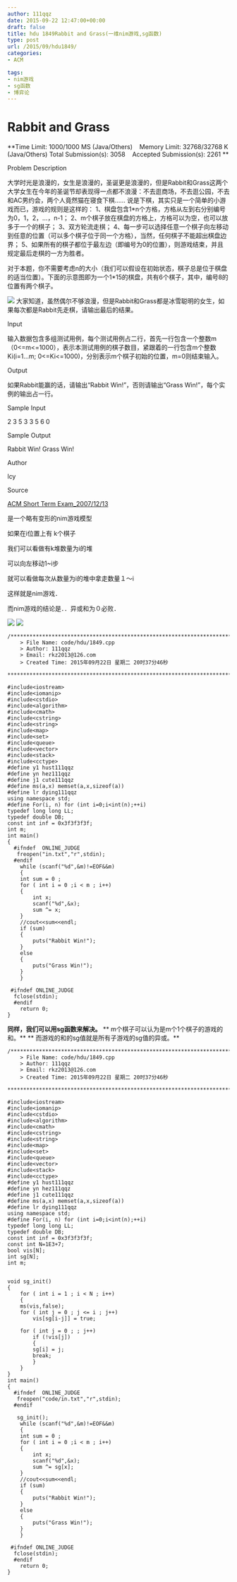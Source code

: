```yaml
---
author: 111qqz
date: 2015-09-22 12:47:00+00:00
draft: false
title: hdu 1849Rabbit and Grass(一维nim游戏,sg函数)
type: post
url: /2015/09/hdu1849/
categories:
- ACM

tags:
- nim游戏
- sg函数
- 博弈论
---
```


# Rabbit and Grass


**Time Limit: 1000/1000 MS (Java/Others)    Memory Limit: 32768/32768 K (Java/Others)
Total Submission(s): 3058    Accepted Submission(s): 2261
**


Problem Description






大学时光是浪漫的，女生是浪漫的，圣诞更是浪漫的，但是Rabbit和Grass这两个大学女生在今年的圣诞节却表现得一点都不浪漫：不去逛商场，不去逛公园，不去和AC男约会，两个人竟然猫在寝食下棋……
说是下棋，其实只是一个简单的小游戏而已，游戏的规则是这样的：
1、棋盘包含1*n个方格，方格从左到右分别编号为0，1，2，…，n-1；
2、m个棋子放在棋盘的方格上，方格可以为空，也可以放多于一个的棋子；
3、双方轮流走棋；
4、每一步可以选择任意一个棋子向左移动到任意的位置（可以多个棋子位于同一个方格），当然，任何棋子不能超出棋盘边界；
5、如果所有的棋子都位于最左边（即编号为0的位置），则游戏结束，并且规定最后走棋的一方为胜者。

对于本题，你不需要考虑n的大小（我们可以假设在初始状态，棋子总是位于棋盘的适当位置）。下面的示意图即为一个1*15的棋盘，共有6个棋子，其中，编号8的位置有两个棋子。

![](https://111qqz.com/wp-content/uploads/2015/11/C101-1004-1.jpg)
大家知道，虽然偶尔不够浪漫，但是Rabbit和Grass都是冰雪聪明的女生，如果每次都是Rabbit先走棋，请输出最后的结果。










Input




输入数据包含多组测试用例，每个测试用例占二行，首先一行包含一个整数m（0<=m<=1000），表示本测试用例的棋子数目，紧跟着的一行包含m个整数Ki(i=1…m; 0<=Ki<=1000)，分别表示m个棋子初始的位置，m=0则结束输入。








Output




如果Rabbit能赢的话，请输出“Rabbit Win!”，否则请输出“Grass Win!”，每个实例的输出占一行。








Sample Input







2
3 5
3
3 5 6
0











Sample Output







Rabbit Win!
Grass Win!











Author




lcy








Source




[ACM Short Term Exam_2007/12/13](http://acm.hdu.edu.cn/search.php?field=problem&key=ACM+Short+Term+Exam_20071213&source=1&searchmode=source)







是一个略有变形的nim游戏模型




如果在i位置上有 k个棋子




我们可以看做有k堆数量为i的堆




可以向左移动1~i步




就可以看做每次从数量为i的堆中拿走数量１～i




这样就是nim游戏．




而nim游戏的结论是．．异或和为０必败．









![](https://111qqz.com/wp-content/uploads/2015/11/ContractedBlock69.gif)
![](https://111qqz.com/wp-content/uploads/2015/11/ExpandedBlockStart70.gif)


    
    /*************************************************************************
    	> File Name: code/hdu/1849.cpp
    	> Author: 111qqz
    	> Email: rkz2013@126.com 
    	> Created Time: 2015年09月22日 星期二 20时37分46秒
     ************************************************************************/
    
    #include<iostream>
    #include<iomanip>
    #include<cstdio>
    #include<algorithm>
    #include<cmath>
    #include<cstring>
    #include<string>
    #include<map>
    #include<set>
    #include<queue>
    #include<vector>
    #include<stack>
    #include<cctype>
    #define y1 hust111qqz
    #define yn hez111qqz
    #define j1 cute111qqz
    #define ms(a,x) memset(a,x,sizeof(a))
    #define lr dying111qqz
    using namespace std;
    #define For(i, n) for (int i=0;i<int(n);++i)  
    typedef long long LL;
    typedef double DB;
    const int inf = 0x3f3f3f3f;
    int m;
    int main()
    {
      #ifndef  ONLINE_JUDGE 
       freopen("in.txt","r",stdin);
      #endif
        while (scanf("%d",&m)!=EOF&&m)
        {
    	int sum = 0 ;
    	for ( int i = 0 ;i < m ; i++)
    	{
    	    int x;
    	    scanf("%d",&x);
    	    sum ^= x;
    	}
    	//cout<<sum<<endl;
    	if (sum)
    	{
    	    puts("Rabbit Win!");
    	}
    	else
    	{
    	    puts("Grass Win!");
    	}
        }
       
     #ifndef ONLINE_JUDGE  
      fclose(stdin);
      #endif
    	return 0;
    }
    








**同样，我们可以用sg函数来解决。**
** m个棋子可以认为是m个1个棋子的游戏的和。**
** 而游戏的和的sg值就是所有子游戏的sg值的异或。**




 

    
    /*************************************************************************
    	> File Name: code/hdu/1849.cpp
    	> Author: 111qqz
    	> Email: rkz2013@126.com 
    	> Created Time: 2015年09月22日 星期二 20时37分46秒
     ************************************************************************/
    
    #include<iostream>
    #include<iomanip>
    #include<cstdio>
    #include<algorithm>
    #include<cmath>
    #include<cstring>
    #include<string>
    #include<map>
    #include<set>
    #include<queue>
    #include<vector>
    #include<stack>
    #include<cctype>
    #define y1 hust111qqz
    #define yn hez111qqz
    #define j1 cute111qqz
    #define ms(a,x) memset(a,x,sizeof(a))
    #define lr dying111qqz
    using namespace std;
    #define For(i, n) for (int i=0;i<int(n);++i)  
    typedef long long LL;
    typedef double DB;
    const int inf = 0x3f3f3f3f;
    const int N=1E3+7;
    bool vis[N];
    int sg[N];
    int m;
    
    
    void sg_init()
    {
        for ( int i = 1 ; i < N ; i++)
        {
    	ms(vis,false);
    	for ( int j = 0 ; j <= i ; j++)
    	    vis[sg[i-j]] = true;
    
    	for ( int j = 0 ; ; j++)
    	    if (!vis[j])
    	    {
    		sg[i] = j;
    		break;
    	    }
        }
    }
    int main()
    {
      #ifndef  ONLINE_JUDGE 
       freopen("code/in.txt","r",stdin);
      #endif
    
       sg_init();
        while (scanf("%d",&m)!=EOF&&m)
        {
    	int sum = 0 ;
    	for ( int i = 0 ;i < m ; i++)
    	{
    	    int x;
    	    scanf("%d",&x);
    	    sum ^= sg[x];
    	}
    	//cout<<sum<<endl;
    	if (sum)
    	{
    	    puts("Rabbit Win!");
    	}
    	else
    	{
    	    puts("Grass Win!");
    	}
        }
       
     #ifndef ONLINE_JUDGE  
      fclose(stdin);
      #endif
    	return 0;
    }
    




